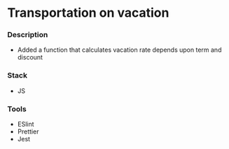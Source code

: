 # Transportation on vacation

### Description

- Added a function that calculates vacation rate depends upon term and discount
  
### Stack

- JS

### Tools

- ESlint
- Prettier
- Jest
